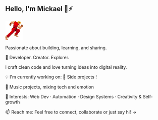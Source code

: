 ## Hello, I'm Mickael 👋⚡

![gif](https://github.com/MickaelTomellini/MickaelTomellini/blob/d0785bcff0b66c70ee1d4321ff4578170171e4e4/img/1%20(173).gif)

Passionate about building, learning, and sharing.

🔧 Developer. Creator. Explorer.

I craft clean code and love turning ideas into digital reality.

💡 I'm currently working on: 
🚀 Side projects !

🎵 Music projects, mixing tech and emotion


🌈 Interests:
Web Dev · Automation · Design Systems · Creativity & Self-growth



📫 Reach me:
Feel free to connect, collaborate or just say hi!
→ 

